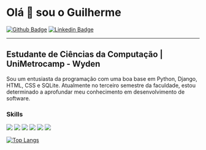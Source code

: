 Olá 👋 sou o Guilherme
==========================
[![Github Badge](https://img.shields.io/badge/-Github-000?style=flat-square&logo=Github&logoColor=white&link=https://github.com/gnneto)](https://github.com/gnneto)
[![Linkedin Badge](https://img.shields.io/badge/-LinkedIn-blue?style=flat-square&logo=Linkedin&logoColor=white&link=https://www.linkedin.com/in/gn-guilherme/)](https://www.linkedin.com/in/gn-guilherme/)

-----------------------------

Estudante de Ciências da Computação | UniMetrocamp - Wyden
-----------------------------

Sou um entusiasta da programação com uma boa base em Python, Django, HTML, CSS e SQLite. Atualmente no terceiro semestre da faculdade, estou determinado a aprofundar meu conhecimento em desenvolvimento de software.

### Skills

<p align="left">
  <img src="https://img.shields.io/badge/HTML5-E34F26?style=for-the-badge&logo=html5&logoColor=white"/>
  <img src="https://img.shields.io/badge/CSS3-1572B6?style=for-the-badge&logo=css3&logoColor=white"/>
  <img src="https://img.shields.io/badge/Python-323330?style=for-the-badge&logo=python&logoColor=blue"/>
  <img src="https://img.shields.io/badge/Django-092E20?style=for-the-badge&logo=django&logoColor=green"/>
  <img src="https://img.shields.io/badge/C-00599C?style=for-the-badge&logo=c&logoColor=white"/>
  <img src="https://img.shields.io/badge/SQLite-07405E?style=for-the-badge&logo=sqlite&logoColor=white"/>

</p>

[![Top Langs](https://github-readme-stats.vercel.app/api/top-langs/?username=gnneto&layout=compact&title_color=fff&text_color=f8f8f2&hide=java&bg_color=171c24)](https://github.com/gnneto)
